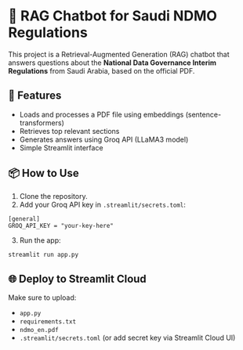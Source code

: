 # 📄 RAG Chatbot for Saudi NDMO Regulations

This project is a Retrieval-Augmented Generation (RAG) chatbot that answers questions about the **National Data Governance Interim Regulations** from Saudi Arabia, based on the official PDF.

## 🚀 Features
- Loads and processes a PDF file using embeddings (sentence-transformers)
- Retrieves top relevant sections
- Generates answers using Groq API (LLaMA3 model)
- Simple Streamlit interface

## 📦 How to Use

1. Clone the repository.
2. Add your Groq API key in `.streamlit/secrets.toml`:

```
[general]
GROQ_API_KEY = "your-key-here"
```

3. Run the app:

```bash
streamlit run app.py
```

## 🌐 Deploy to Streamlit Cloud
Make sure to upload:
- `app.py`
- `requirements.txt`
- `ndmo_en.pdf`
- `.streamlit/secrets.toml` (or add secret key via Streamlit Cloud UI)